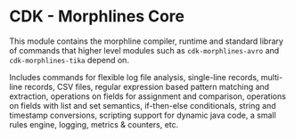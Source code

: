 # CDK - Morphlines Core

This module contains the morphline compiler, runtime and standard library of commands that higher
level modules such as `cdk-morphlines-avro` and `cdk-morphlines-tika` depend on.

Includes commands for flexible log file analysis, single-line records, multi-line records, 
CSV files, regular expression based pattern matching and extraction, operations on fields for 
assignment and comparison, operations on fields with list and set semantics, if-then-else 
conditionals, string and timestamp conversions, scripting support for dynamic java code, 
a small rules engine, logging, metrics & counters, etc.
